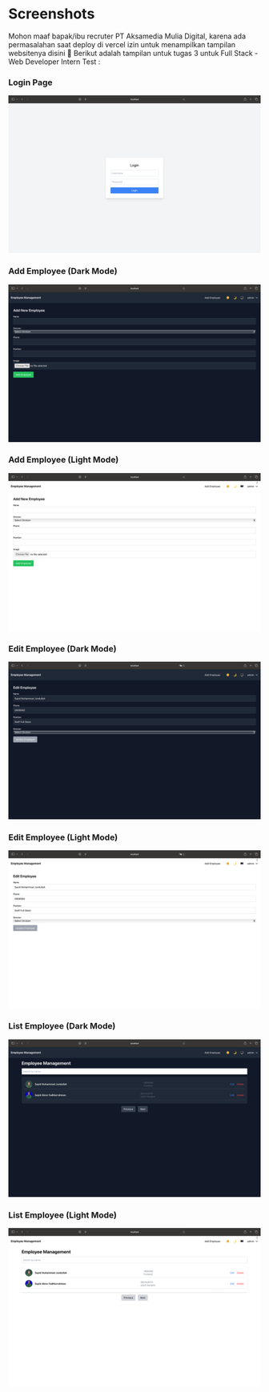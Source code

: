 # Screenshots

Mohon maaf bapak/ibu recruter PT Aksamedia Mulia Digital, karena ada permasalahan saat deploy di vercel izin untuk menampilkan tampilan websitenya disini 🙏
Berikut adalah tampilan untuk tugas 3 untuk Full Stack - Web Developer Intern Test :

### Login Page
![Login Page](ss/login.png)

### Add Employee (Dark Mode)
![Add Employee Dark](ss/add-dark.png)

### Add Employee (Light Mode)
![Add Employee Light](ss/add-light.png)

### Edit Employee (Dark Mode)
![Edit Employee Dark](ss/edit-dark.png)

### Edit Employee (Light Mode)
![Edit Employee Light](ss/edit-light.png)

### List Employee (Dark Mode)
![List Employee Dark](ss/list-dark.png)

### List Employee (Light Mode)
![List Employee Light](ss/list-light.png)

